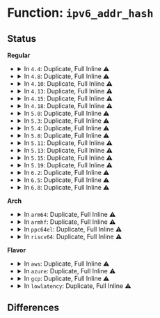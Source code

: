 # Function: <code>ipv6_addr_hash</code>

## Status
<b>Regular</b>
<ul>
<li>
<details>
<summary>In <code>4.4</code>: Duplicate, Full Inline ⚠️</summary>

**Collision:** Static Duplication

**Inline:** Full

**Transformation:** False

**Instances:**

```
In net/core/flow_dissector.c (ffffffff81711c08)
Location: include/net/ipv6.h:551
Inline: True
```
```
In net/ipv4/tcp_metrics.c (ffffffff81780f01)
Location: include/net/ipv6.h:551
Inline: True
Inline callers:
  - net/ipv4/tcp_metrics.c:tcp_peer_is_proven
  - net/ipv4/tcp_metrics.c:tcp_get_metrics
  - net/ipv4/tcp_metrics.c:tcp_tw_remember_stamp
```
```
In net/ipv6/addrconf.c (ffffffff817c937a)
Location: include/net/ipv6.h:551
Inline: True
Inline callers:
  - net/ipv6/addrconf.c:ipv6_chk_addr_and_flags
  - net/ipv6/addrconf.c:ipv6_get_ifaddr
  - net/ipv6/addrconf.c:ipv6_chk_home_addr
```
```
In net/ipv6/reassembly.c (ffffffff817eda26)
Location: include/net/ipv6.h:551
Inline: True
Inline callers:
  - net/ipv6/reassembly.c:inet6_hash_frag
  - net/ipv6/reassembly.c:inet6_hash_frag
```
</details>
</li>
<li>
<details>
<summary>In <code>4.8</code>: Duplicate, Full Inline ⚠️</summary>

**Collision:** Static Duplication

**Inline:** Full

**Transformation:** False

**Instances:**

```
In net/core/flow_dissector.c (ffffffff81779558)
Location: include/net/ipv6.h:583
Inline: True
```
```
In net/ipv4/tcp_metrics.c (ffffffff817ef970)
Location: include/net/ipv6.h:583
Inline: True
Inline callers:
  - net/ipv4/tcp_metrics.c:tcp_tw_remember_stamp
  - net/ipv4/tcp_metrics.c:tcp_peer_is_proven
  - net/ipv4/tcp_metrics.c:tcp_get_metrics
```
```
In net/ipv6/addrconf.c (ffffffff8183ec1a)
Location: include/net/ipv6.h:583
Inline: True
Inline callers:
  - net/ipv6/addrconf.c:ipv6_chk_home_addr
  - net/ipv6/addrconf.c:ipv6_get_ifaddr
  - net/ipv6/addrconf.c:ipv6_chk_addr_and_flags
```
```
In net/ipv6/reassembly.c (ffffffff8185c266)
Location: include/net/ipv6.h:583
Inline: True
Inline callers:
  - net/ipv6/reassembly.c:inet6_hash_frag
  - net/ipv6/reassembly.c:inet6_hash_frag
```
</details>
</li>
<li>
<details>
<summary>In <code>4.10</code>: Duplicate, Full Inline ⚠️</summary>

**Collision:** Static Duplication

**Inline:** Full

**Transformation:** False

**Instances:**

```
In net/core/flow_dissector.c (ffffffff817a66a8)
Location: include/net/ipv6.h:583
Inline: True
```
```
In net/ipv4/tcp_metrics.c (ffffffff81820380)
Location: include/net/ipv6.h:583
Inline: True
Inline callers:
  - net/ipv4/tcp_metrics.c:tcp_tw_remember_stamp
  - net/ipv4/tcp_metrics.c:tcp_peer_is_proven
  - net/ipv4/tcp_metrics.c:tcp_get_metrics
```
```
In net/ipv6/addrconf.c (ffffffff8187082a)
Location: include/net/ipv6.h:583
Inline: True
Inline callers:
  - net/ipv6/addrconf.c:ipv6_chk_home_addr
  - net/ipv6/addrconf.c:ipv6_get_ifaddr
  - net/ipv6/addrconf.c:ipv6_chk_addr_and_flags
```
```
In net/ipv6/reassembly.c (ffffffff8188e176)
Location: include/net/ipv6.h:583
Inline: True
Inline callers:
  - net/ipv6/reassembly.c:inet6_hash_frag
  - net/ipv6/reassembly.c:inet6_hash_frag
```
</details>
</li>
<li>
<details>
<summary>In <code>4.13</code>: Duplicate, Full Inline ⚠️</summary>

**Collision:** Static Duplication

**Inline:** Full

**Transformation:** False

**Instances:**

```
In net/core/flow_dissector.c (ffffffff817c48b8)
Location: include/net/ipv6.h:584
Inline: True
```
```
In net/ipv4/tcp_metrics.c (ffffffff818407ce)
Location: include/net/ipv6.h:584
Inline: True
Inline callers:
  - net/ipv4/tcp_metrics.c:tcp_peer_is_proven
  - net/ipv4/tcp_metrics.c:tcp_get_metrics
```
```
In net/ipv6/addrconf.c (ffffffff818955fa)
Location: include/net/ipv6.h:584
Inline: True
Inline callers:
  - net/ipv6/addrconf.c:ipv6_chk_home_addr
  - net/ipv6/addrconf.c:ipv6_get_ifaddr
  - net/ipv6/addrconf.c:ipv6_chk_addr_and_flags
  - net/ipv6/addrconf.c:ipv6_add_addr
  - net/ipv6/addrconf.c:ipv6_add_addr
```
```
In net/ipv6/reassembly.c (ffffffff818b4816)
Location: include/net/ipv6.h:584
Inline: True
Inline callers:
  - net/ipv6/reassembly.c:inet6_hash_frag
  - net/ipv6/reassembly.c:inet6_hash_frag
```
</details>
</li>
<li>
<details>
<summary>In <code>4.15</code>: Duplicate, Full Inline ⚠️</summary>

**Collision:** Static Duplication

**Inline:** Full

**Transformation:** False

**Instances:**

```
In net/core/flow_dissector.c (ffffffff8183e1c8)
Location: include/net/ipv6.h:625
Inline: True
```
```
In net/ipv4/tcp_metrics.c (ffffffff818bff3e)
Location: include/net/ipv6.h:625
Inline: True
Inline callers:
  - net/ipv4/tcp_metrics.c:tcp_peer_is_proven
  - net/ipv4/tcp_metrics.c:tcp_get_metrics
```
```
In net/ipv6/addrconf.c (ffffffff81916aa6)
Location: include/net/ipv6.h:625
Inline: True
Inline callers:
  - net/ipv6/addrconf.c:ipv6_chk_home_addr
  - net/ipv6/addrconf.c:ipv6_get_ifaddr
  - net/ipv6/addrconf.c:ipv6_chk_addr_and_flags
  - net/ipv6/addrconf.c:ipv6_add_addr
```
```
In net/ipv6/reassembly.c (ffffffff8193756e)
Location: include/net/ipv6.h:625
Inline: True
Inline callers:
  - net/ipv6/reassembly.c:inet6_hash_frag
  - net/ipv6/reassembly.c:inet6_hash_frag
```
</details>
</li>
<li>
<details>
<summary>In <code>4.18</code>: Duplicate, Full Inline ⚠️</summary>

**Collision:** Static Duplication

**Inline:** Full

**Transformation:** False

**Instances:**

```
In net/core/flow_dissector.c (ffffffff81888a28)
Location: include/net/ipv6.h:597
Inline: True
```
```
In net/ipv4/tcp_metrics.c (ffffffff81915ad3)
Location: include/net/ipv6.h:597
Inline: True
Inline callers:
  - net/ipv4/tcp_metrics.c:tcp_peer_is_proven
  - net/ipv4/tcp_metrics.c:tcp_get_metrics
```
```
In net/ipv6/addrconf.c (ffffffff8196e155)
Location: include/net/ipv6.h:597
Inline: True
Inline callers:
  - net/ipv6/addrconf.c:ipv6_chk_home_addr
  - net/ipv6/addrconf.c:ipv6_get_ifaddr
  - net/ipv6/addrconf.c:ipv6_chk_addr_and_flags
  - net/ipv6/addrconf.c:ipv6_add_addr
```
</details>
</li>
<li>
<details>
<summary>In <code>5.0</code>: Duplicate, Full Inline ⚠️</summary>

**Collision:** Static Duplication

**Inline:** Full

**Transformation:** False

**Instances:**

```
In net/core/flow_dissector.c (ffffffff818a9608)
Location: include/net/ipv6.h:589
Inline: True
```
```
In net/ipv4/tcp_metrics.c (ffffffff81944283)
Location: include/net/ipv6.h:589
Inline: True
Inline callers:
  - net/ipv4/tcp_metrics.c:tcp_peer_is_proven
  - net/ipv4/tcp_metrics.c:tcp_get_metrics
```
```
In net/ipv6/anycast.c (ffffffff81993ff9)
Location: include/net/ipv6.h:589
Inline: True
Inline callers:
  - net/ipv6/anycast.c:__ipv6_dev_ac_inc
```
```
In net/ipv6/addrconf.c (ffffffff819a3cd5)
Location: include/net/ipv6.h:589
Inline: True
Inline callers:
  - net/ipv6/addrconf.c:ipv6_chk_home_addr
  - net/ipv6/addrconf.c:ipv6_get_ifaddr
  - net/ipv6/addrconf.c:ipv6_chk_addr_and_flags
  - net/ipv6/addrconf.c:ipv6_add_addr
```
</details>
</li>
<li>
<details>
<summary>In <code>5.3</code>: Duplicate, Full Inline ⚠️</summary>

**Collision:** Static Duplication

**Inline:** Full

**Transformation:** False

**Instances:**

```
In net/core/flow_dissector.c (ffffffff818f4dc8)
Location: include/net/ipv6.h:647
Inline: True
```
```
In net/ipv4/tcp_metrics.c (ffffffff819a8853)
Location: include/net/ipv6.h:647
Inline: True
Inline callers:
  - net/ipv4/tcp_metrics.c:tcp_peer_is_proven
  - net/ipv4/tcp_metrics.c:tcp_get_metrics
```
```
In net/ipv6/anycast.c (ffffffff81a0025a)
Location: include/net/ipv6.h:647
Inline: True
Inline callers:
  - net/ipv6/anycast.c:ipv6_chk_acast_addr
  - net/ipv6/anycast.c:__ipv6_dev_ac_inc
```
```
In net/ipv6/addrconf.c (ffffffff81a10025)
Location: include/net/ipv6.h:647
Inline: True
Inline callers:
  - net/ipv6/addrconf.c:ipv6_chk_home_addr
  - net/ipv6/addrconf.c:ipv6_get_ifaddr
  - net/ipv6/addrconf.c:ipv6_chk_addr_and_flags
  - net/ipv6/addrconf.c:ipv6_add_addr
```
</details>
</li>
<li>
<details>
<summary>In <code>5.4</code>: Duplicate, Full Inline ⚠️</summary>

**Collision:** Static Duplication

**Inline:** Full

**Transformation:** False

**Instances:**

```
In net/core/flow_dissector.c (ffffffff81926c98)
Location: include/net/ipv6.h:647
Inline: True
```
```
In net/ipv4/tcp_metrics.c (ffffffff819df523)
Location: include/net/ipv6.h:647
Inline: True
Inline callers:
  - net/ipv4/tcp_metrics.c:tcp_peer_is_proven
  - net/ipv4/tcp_metrics.c:tcp_get_metrics
```
```
In net/ipv6/anycast.c (ffffffff81a36e3a)
Location: include/net/ipv6.h:647
Inline: True
Inline callers:
  - net/ipv6/anycast.c:ipv6_chk_acast_addr
  - net/ipv6/anycast.c:__ipv6_dev_ac_inc
```
```
In net/ipv6/addrconf.c (ffffffff81a46d65)
Location: include/net/ipv6.h:647
Inline: True
Inline callers:
  - net/ipv6/addrconf.c:ipv6_chk_home_addr
  - net/ipv6/addrconf.c:ipv6_get_ifaddr
  - net/ipv6/addrconf.c:ipv6_chk_addr_and_flags
  - net/ipv6/addrconf.c:ipv6_add_addr
```
</details>
</li>
<li>
<details>
<summary>In <code>5.8</code>: Duplicate, Full Inline ⚠️</summary>

**Collision:** Static Duplication

**Inline:** Full

**Transformation:** False

**Instances:**

```
In net/core/flow_dissector.c (ffffffff819fab20)
Location: include/net/ipv6.h:647
Inline: True
```
```
In net/ipv4/tcp_metrics.c (ffffffff81acc62b)
Location: include/net/ipv6.h:647
Inline: True
Inline callers:
  - net/ipv4/tcp_metrics.c:tcp_get_metrics
  - net/ipv4/tcp_metrics.c:__tcp_get_metrics_req
```
```
In net/ipv6/anycast.c (ffffffff81b2c0d7)
Location: include/net/ipv6.h:647
Inline: True
Inline callers:
  - net/ipv6/anycast.c:ipv6_chk_acast_addr
  - net/ipv6/anycast.c:__ipv6_dev_ac_inc
```
```
In net/ipv6/addrconf.c (ffffffff81b3dc43)
Location: include/net/ipv6.h:647
Inline: True
Inline callers:
  - net/ipv6/addrconf.c:ipv6_chk_rpl_srh_loop
  - net/ipv6/addrconf.c:ipv6_chk_home_addr
  - net/ipv6/addrconf.c:ipv6_get_ifaddr
  - net/ipv6/addrconf.c:ipv6_chk_addr_and_flags
  - net/ipv6/addrconf.c:ipv6_add_addr_hash
```
</details>
</li>
<li>
<details>
<summary>In <code>5.11</code>: Duplicate, Full Inline ⚠️</summary>

**Collision:** Static Duplication

**Inline:** Full

**Transformation:** False

**Instances:**

```
In net/core/flow_dissector.c (ffffffff819fa730)
Location: include/net/ipv6.h:647
Inline: True
```
```
In net/ipv4/tcp_metrics.c (ffffffff81ad85fb)
Location: include/net/ipv6.h:647
Inline: True
Inline callers:
  - net/ipv4/tcp_metrics.c:tcp_get_metrics
  - net/ipv4/tcp_metrics.c:__tcp_get_metrics_req
```
```
In net/ipv6/anycast.c (ffffffff81b3aafc)
Location: include/net/ipv6.h:647
Inline: True
Inline callers:
  - net/ipv6/anycast.c:ipv6_chk_acast_addr
  - net/ipv6/anycast.c:__ipv6_dev_ac_inc
```
```
In net/ipv6/addrconf.c (ffffffff81b4c7c3)
Location: include/net/ipv6.h:647
Inline: True
Inline callers:
  - net/ipv6/addrconf.c:ipv6_chk_rpl_srh_loop
  - net/ipv6/addrconf.c:ipv6_chk_home_addr
  - net/ipv6/addrconf.c:ipv6_get_ifaddr
  - net/ipv6/addrconf.c:__ipv6_chk_addr_and_flags
  - net/ipv6/addrconf.c:ipv6_add_addr_hash
```
</details>
</li>
<li>
<details>
<summary>In <code>5.13</code>: Duplicate, Full Inline ⚠️</summary>

**Collision:** Static Duplication

**Inline:** Full

**Transformation:** False

**Instances:**

```
In net/core/flow_dissector.c (ffffffff819e0918)
Location: include/net/ipv6.h:648
Inline: True
```
```
In net/ipv4/tcp_metrics.c (ffffffff81ac39cb)
Location: include/net/ipv6.h:648
Inline: True
Inline callers:
  - net/ipv4/tcp_metrics.c:tcp_peer_is_proven
  - net/ipv4/tcp_metrics.c:tcp_get_metrics
```
```
In net/ipv6/anycast.c (ffffffff81b287dc)
Location: include/net/ipv6.h:648
Inline: True
Inline callers:
  - net/ipv6/anycast.c:ipv6_chk_acast_addr
  - net/ipv6/anycast.c:__ipv6_dev_ac_inc
```
```
In net/ipv6/addrconf.c (ffffffff81b3a496)
Location: include/net/ipv6.h:648
Inline: True
Inline callers:
  - net/ipv6/addrconf.c:ipv6_chk_rpl_srh_loop
  - net/ipv6/addrconf.c:ipv6_chk_home_addr
  - net/ipv6/addrconf.c:ipv6_get_ifaddr
  - net/ipv6/addrconf.c:__ipv6_chk_addr_and_flags
  - net/ipv6/addrconf.c:ipv6_add_addr
```
</details>
</li>
<li>
<details>
<summary>In <code>5.15</code>: Duplicate, Full Inline ⚠️</summary>

**Collision:** Static Duplication

**Inline:** Full

**Transformation:** False

**Instances:**

```
In net/core/flow_dissector.c (ffffffff81a90c88)
Location: include/net/ipv6.h:651
Inline: True
```
```
In net/ipv4/tcp_metrics.c (ffffffff81b81ef2)
Location: include/net/ipv6.h:651
Inline: True
Inline callers:
  - net/ipv4/tcp_metrics.c:tcp_peer_is_proven
  - net/ipv4/tcp_metrics.c:tcp_get_metrics
```
```
In net/ipv6/anycast.c (ffffffff81bee7b1)
Location: include/net/ipv6.h:651
Inline: True
Inline callers:
  - net/ipv6/anycast.c:ipv6_chk_acast_addr
  - net/ipv6/anycast.c:__ipv6_dev_ac_inc
```
```
In net/ipv6/addrconf.c (ffffffff81c00c36)
Location: include/net/ipv6.h:651
Inline: True
Inline callers:
  - net/ipv6/addrconf.c:ipv6_chk_rpl_srh_loop
  - net/ipv6/addrconf.c:ipv6_chk_home_addr
  - net/ipv6/addrconf.c:ipv6_get_ifaddr
  - net/ipv6/addrconf.c:__ipv6_chk_addr_and_flags
  - net/ipv6/addrconf.c:ipv6_add_addr
```
</details>
</li>
<li>
<details>
<summary>In <code>5.19</code>: Duplicate, Full Inline ⚠️</summary>

**Collision:** Static Duplication

**Inline:** Full

**Transformation:** False

**Instances:**

```
In net/core/flow_dissector.c (ffffffff81c06d48)
Location: include/net/ipv6.h:705
Inline: True
```
```
In net/ipv4/tcp_metrics.c (ffffffff81d12391)
Location: include/net/ipv6.h:705
Inline: True
Inline callers:
  - net/ipv4/tcp_metrics.c:tcp_peer_is_proven
  - net/ipv4/tcp_metrics.c:tcp_get_metrics
```
```
In net/ipv6/anycast.c (ffffffff81d86d25)
Location: include/net/ipv6.h:705
Inline: True
Inline callers:
  - net/ipv6/anycast.c:ipv6_chk_acast_addr
  - net/ipv6/anycast.c:__ipv6_dev_ac_inc
```
```
In net/ipv6/addrconf.c (ffffffff81d9a8c0)
Location: include/net/ipv6.h:705
Inline: True
Inline callers:
  - net/ipv6/addrconf.c:ipv6_chk_rpl_srh_loop
  - net/ipv6/addrconf.c:ipv6_chk_home_addr
  - net/ipv6/addrconf.c:ipv6_get_ifaddr
  - net/ipv6/addrconf.c:__ipv6_chk_addr_and_flags
  - net/ipv6/addrconf.c:ipv6_add_addr
```
</details>
</li>
<li>
<details>
<summary>In <code>6.2</code>: Duplicate, Full Inline ⚠️</summary>

**Collision:** Static Duplication

**Inline:** Full

**Transformation:** False

**Instances:**

```
In net/core/flow_dissector.c (ffffffff81db67f8)
Location: include/net/ipv6.h:738
Inline: True
```
```
In net/ipv4/tcp_metrics.c (ffffffff81ed8191)
Location: include/net/ipv6.h:738
Inline: True
Inline callers:
  - net/ipv4/tcp_metrics.c:tcp_peer_is_proven
  - net/ipv4/tcp_metrics.c:tcp_get_metrics
```
```
In net/ipv6/anycast.c (ffffffff81f548e5)
Location: include/net/ipv6.h:738
Inline: True
Inline callers:
  - net/ipv6/anycast.c:ipv6_chk_acast_addr
  - net/ipv6/anycast.c:__ipv6_dev_ac_inc
```
```
In net/ipv6/addrconf.c (ffffffff81f69710)
Location: include/net/ipv6.h:738
Inline: True
Inline callers:
  - net/ipv6/addrconf.c:ipv6_chk_rpl_srh_loop
  - net/ipv6/addrconf.c:ipv6_chk_home_addr
  - net/ipv6/addrconf.c:ipv6_get_ifaddr
  - net/ipv6/addrconf.c:__ipv6_chk_addr_and_flags
  - net/ipv6/addrconf.c:ipv6_add_addr
```
</details>
</li>
<li>
<details>
<summary>In <code>6.5</code>: Duplicate, Full Inline ⚠️</summary>

**Collision:** Static Duplication

**Inline:** Full

**Transformation:** False

**Instances:**

```
In net/core/flow_dissector.c (ffffffff81e26ae8)
Location: include/net/ipv6.h:739
Inline: True
```
```
In net/ipv4/tcp_metrics.c (ffffffff81f37436)
Location: include/net/ipv6.h:739
Inline: True
Inline callers:
  - net/ipv4/tcp_metrics.c:tcp_peer_is_proven
  - net/ipv4/tcp_metrics.c:tcp_get_metrics
```
```
In net/ipv6/anycast.c (ffffffff81fb42f5)
Location: include/net/ipv6.h:739
Inline: True
Inline callers:
  - net/ipv6/anycast.c:ipv6_chk_acast_addr
  - net/ipv6/anycast.c:__ipv6_dev_ac_inc
```
```
In net/ipv6/addrconf.c (ffffffff81fc9780)
Location: include/net/ipv6.h:739
Inline: True
Inline callers:
  - net/ipv6/addrconf.c:ipv6_chk_rpl_srh_loop
  - net/ipv6/addrconf.c:ipv6_chk_home_addr
  - net/ipv6/addrconf.c:ipv6_get_ifaddr
  - net/ipv6/addrconf.c:__ipv6_chk_addr_and_flags
  - net/ipv6/addrconf.c:ipv6_add_addr
```
</details>
</li>
<li>
<details>
<summary>In <code>6.8</code>: Duplicate, Full Inline ⚠️</summary>

**Collision:** Static Duplication

**Inline:** Full

**Transformation:** False

**Instances:**

```
In net/core/flow_dissector.c (ffffffff81ee4a78)
Location: include/net/ipv6.h:739
Inline: True
```
```
In net/ipv4/tcp_metrics.c (ffffffff81ffd506)
Location: include/net/ipv6.h:739
Inline: True
Inline callers:
  - net/ipv4/tcp_metrics.c:tcp_peer_is_proven
  - net/ipv4/tcp_metrics.c:tcp_get_metrics
```
```
In net/ipv6/anycast.c (ffffffff82081ba5)
Location: include/net/ipv6.h:739
Inline: True
Inline callers:
  - net/ipv6/anycast.c:ipv6_chk_acast_addr
  - net/ipv6/anycast.c:__ipv6_dev_ac_inc
```
```
In net/ipv6/addrconf.c (ffffffff82096f20)
Location: include/net/ipv6.h:739
Inline: True
Inline callers:
  - net/ipv6/addrconf.c:ipv6_chk_rpl_srh_loop
  - net/ipv6/addrconf.c:ipv6_chk_home_addr
  - net/ipv6/addrconf.c:ipv6_get_ifaddr
  - net/ipv6/addrconf.c:__ipv6_chk_addr_and_flags
  - net/ipv6/addrconf.c:ipv6_add_addr
```
</details>
</li>
</ul>
<b>Arch</b>
<ul>
<li>
<details>
<summary>In <code>arm64</code>: Duplicate, Full Inline ⚠️</summary>

**Collision:** Static Duplication

**Inline:** Full

**Transformation:** False

**Instances:**

```
In net/core/flow_dissector.c (ffff800010bc3044)
Location: include/net/ipv6.h:647
Inline: True
```
```
In net/ipv4/tcp_metrics.c (ffff800010c92e3c)
Location: include/net/ipv6.h:647
Inline: True
Inline callers:
  - net/ipv4/tcp_metrics.c:tcp_peer_is_proven
  - net/ipv4/tcp_metrics.c:tcp_get_metrics
```
```
In net/ipv6/anycast.c (ffff800010cf7bb4)
Location: include/net/ipv6.h:647
Inline: True
Inline callers:
  - net/ipv6/anycast.c:ipv6_chk_acast_addr
  - net/ipv6/anycast.c:__ipv6_dev_ac_inc
```
```
In net/ipv6/addrconf.c (ffff800010d0991c)
Location: include/net/ipv6.h:647
Inline: True
Inline callers:
  - net/ipv6/addrconf.c:ipv6_chk_home_addr
  - net/ipv6/addrconf.c:ipv6_get_ifaddr
  - net/ipv6/addrconf.c:ipv6_chk_addr_and_flags
  - net/ipv6/addrconf.c:ipv6_add_addr
```
</details>
</li>
<li>
<details>
<summary>In <code>armhf</code>: Duplicate, Full Inline ⚠️</summary>

**Collision:** Static Duplication

**Inline:** Full

**Transformation:** False

**Instances:**

```
In net/core/flow_dissector.c (c0cde374)
Location: include/net/ipv6.h:647
Inline: True
```
```
In net/ipv4/tcp_metrics.c (c0da05e4)
Location: include/net/ipv6.h:647
Inline: True
Inline callers:
  - net/ipv4/tcp_metrics.c:__parse_nl_addr
  - net/ipv4/tcp_metrics.c:tcp_peer_is_proven
  - net/ipv4/tcp_metrics.c:tcp_get_metrics
```
```
In net/ipv6/anycast.c (c0dfe10c)
Location: include/net/ipv6.h:647
Inline: True
Inline callers:
  - net/ipv6/anycast.c:ipv6_chk_acast_addr
  - net/ipv6/anycast.c:__ipv6_dev_ac_inc
```
```
In net/ipv6/addrconf.c (c0e0ff98)
Location: include/net/ipv6.h:647
Inline: True
Inline callers:
  - net/ipv6/addrconf.c:ipv6_chk_home_addr
  - net/ipv6/addrconf.c:ipv6_get_ifaddr
  - net/ipv6/addrconf.c:ipv6_chk_addr_and_flags
  - net/ipv6/addrconf.c:ipv6_add_addr
```
</details>
</li>
<li>
<details>
<summary>In <code>ppc64el</code>: Duplicate, Full Inline ⚠️</summary>

**Collision:** Static Duplication

**Inline:** Full

**Transformation:** False

**Instances:**

```
In net/core/flow_dissector.c (c000000000c9d100)
Location: include/net/ipv6.h:647
Inline: True
```
```
In net/ipv4/tcp_metrics.c (c000000000da30f8)
Location: include/net/ipv6.h:647
Inline: True
Inline callers:
  - net/ipv4/tcp_metrics.c:tcp_peer_is_proven
  - net/ipv4/tcp_metrics.c:tcp_get_metrics
```
```
In net/ipv6/anycast.c (c000000000e1e5b0)
Location: include/net/ipv6.h:647
Inline: True
Inline callers:
  - net/ipv6/anycast.c:ipv6_chk_acast_addr
  - net/ipv6/anycast.c:__ipv6_dev_ac_inc
```
```
In net/ipv6/addrconf.c (c000000000e34180)
Location: include/net/ipv6.h:647
Inline: True
Inline callers:
  - net/ipv6/addrconf.c:ipv6_chk_home_addr
  - net/ipv6/addrconf.c:ipv6_get_ifaddr
  - net/ipv6/addrconf.c:ipv6_chk_addr_and_flags
  - net/ipv6/addrconf.c:ipv6_add_addr
```
</details>
</li>
<li>
<details>
<summary>In <code>riscv64</code>: Duplicate, Full Inline ⚠️</summary>

**Collision:** Static Duplication

**Inline:** Full

**Transformation:** False

**Instances:**

```
In net/core/flow_dissector.c (ffffffe00074fc60)
Location: include/net/ipv6.h:647
Inline: True
```
```
In net/ipv4/tcp_metrics.c (ffffffe0007f25ba)
Location: include/net/ipv6.h:647
Inline: True
Inline callers:
  - net/ipv4/tcp_metrics.c:tcp_peer_is_proven
  - net/ipv4/tcp_metrics.c:tcp_get_metrics
```
```
In net/ipv6/anycast.c (ffffffe000842e32)
Location: include/net/ipv6.h:647
Inline: True
Inline callers:
  - net/ipv6/anycast.c:ipv6_chk_acast_addr
  - net/ipv6/anycast.c:__ipv6_dev_ac_inc
```
```
In net/ipv6/addrconf.c (ffffffe000851570)
Location: include/net/ipv6.h:647
Inline: True
Inline callers:
  - net/ipv6/addrconf.c:ipv6_chk_home_addr
  - net/ipv6/addrconf.c:ipv6_get_ifaddr
  - net/ipv6/addrconf.c:ipv6_chk_addr_and_flags
  - net/ipv6/addrconf.c:ipv6_add_addr
```
</details>
</li>
</ul>
<b>Flavor</b>
<ul>
<li>
<details>
<summary>In <code>aws</code>: Duplicate, Full Inline ⚠️</summary>

**Collision:** Static Duplication

**Inline:** Full

**Transformation:** False

**Instances:**

```
In net/core/flow_dissector.c (ffffffff818c6c98)
Location: include/net/ipv6.h:647
Inline: True
```
```
In net/ipv4/tcp_metrics.c (ffffffff8197f393)
Location: include/net/ipv6.h:647
Inline: True
Inline callers:
  - net/ipv4/tcp_metrics.c:tcp_peer_is_proven
  - net/ipv4/tcp_metrics.c:tcp_get_metrics
```
```
In net/ipv6/anycast.c (ffffffff819d64ca)
Location: include/net/ipv6.h:647
Inline: True
Inline callers:
  - net/ipv6/anycast.c:ipv6_chk_acast_addr
  - net/ipv6/anycast.c:__ipv6_dev_ac_inc
```
```
In net/ipv6/addrconf.c (ffffffff819e63f5)
Location: include/net/ipv6.h:647
Inline: True
Inline callers:
  - net/ipv6/addrconf.c:ipv6_chk_home_addr
  - net/ipv6/addrconf.c:ipv6_get_ifaddr
  - net/ipv6/addrconf.c:ipv6_chk_addr_and_flags
  - net/ipv6/addrconf.c:ipv6_add_addr
```
</details>
</li>
<li>
<details>
<summary>In <code>azure</code>: Duplicate, Full Inline ⚠️</summary>

**Collision:** Static Duplication

**Inline:** Full

**Transformation:** False

**Instances:**

```
In net/core/flow_dissector.c (ffffffff81880bd8)
Location: include/net/ipv6.h:647
Inline: True
```
```
In net/ipv4/tcp_metrics.c (ffffffff81938e53)
Location: include/net/ipv6.h:647
Inline: True
Inline callers:
  - net/ipv4/tcp_metrics.c:tcp_peer_is_proven
  - net/ipv4/tcp_metrics.c:tcp_get_metrics
```
```
In net/ipv6/anycast.c (ffffffff8199328a)
Location: include/net/ipv6.h:647
Inline: True
Inline callers:
  - net/ipv6/anycast.c:ipv6_chk_acast_addr
  - net/ipv6/anycast.c:__ipv6_dev_ac_inc
```
```
In net/ipv6/addrconf.c (ffffffff819a31b5)
Location: include/net/ipv6.h:647
Inline: True
Inline callers:
  - net/ipv6/addrconf.c:ipv6_chk_home_addr
  - net/ipv6/addrconf.c:ipv6_get_ifaddr
  - net/ipv6/addrconf.c:ipv6_chk_addr_and_flags
  - net/ipv6/addrconf.c:ipv6_add_addr
```
</details>
</li>
<li>
<details>
<summary>In <code>gcp</code>: Duplicate, Full Inline ⚠️</summary>

**Collision:** Static Duplication

**Inline:** Full

**Transformation:** False

**Instances:**

```
In net/core/flow_dissector.c (ffffffff81917c98)
Location: include/net/ipv6.h:647
Inline: True
```
```
In net/ipv4/tcp_metrics.c (ffffffff819e9b63)
Location: include/net/ipv6.h:647
Inline: True
Inline callers:
  - net/ipv4/tcp_metrics.c:tcp_peer_is_proven
  - net/ipv4/tcp_metrics.c:tcp_get_metrics
```
```
In net/ipv6/anycast.c (ffffffff81a40f4a)
Location: include/net/ipv6.h:647
Inline: True
Inline callers:
  - net/ipv6/anycast.c:ipv6_chk_acast_addr
  - net/ipv6/anycast.c:__ipv6_dev_ac_inc
```
```
In net/ipv6/addrconf.c (ffffffff81a50e75)
Location: include/net/ipv6.h:647
Inline: True
Inline callers:
  - net/ipv6/addrconf.c:ipv6_chk_home_addr
  - net/ipv6/addrconf.c:ipv6_get_ifaddr
  - net/ipv6/addrconf.c:ipv6_chk_addr_and_flags
  - net/ipv6/addrconf.c:ipv6_add_addr
```
</details>
</li>
<li>
<details>
<summary>In <code>lowlatency</code>: Duplicate, Full Inline ⚠️</summary>

**Collision:** Static Duplication

**Inline:** Full

**Transformation:** False

**Instances:**

```
In net/core/flow_dissector.c (ffffffff81938ea8)
Location: include/net/ipv6.h:647
Inline: True
```
```
In net/ipv4/tcp_metrics.c (ffffffff819f3925)
Location: include/net/ipv6.h:647
Inline: True
Inline callers:
  - net/ipv4/tcp_metrics.c:tcp_peer_is_proven
  - net/ipv4/tcp_metrics.c:tcp_get_metrics
```
```
In net/ipv6/anycast.c (ffffffff81a4cb58)
Location: include/net/ipv6.h:647
Inline: True
Inline callers:
  - net/ipv6/anycast.c:ipv6_chk_acast_addr
  - net/ipv6/anycast.c:__ipv6_dev_ac_inc
```
```
In net/ipv6/addrconf.c (ffffffff81a5cda5)
Location: include/net/ipv6.h:647
Inline: True
Inline callers:
  - net/ipv6/addrconf.c:ipv6_chk_home_addr
  - net/ipv6/addrconf.c:ipv6_get_ifaddr
  - net/ipv6/addrconf.c:ipv6_chk_addr_and_flags
  - net/ipv6/addrconf.c:ipv6_add_addr
```
</details>
</li>
</ul>

## Differences
